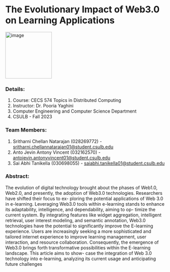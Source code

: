 # The Evolutionary Impact of Web3.0 on Learning Applications

<img width="145" alt="image" src="https://github.com/Cyber-Drive/Cyber_Resilient_Automotives/assets/144287581/77b16a2a-e833-42ba-a3a2-db9ab20f0bbf">

### Details: 
1. Course: CECS 574 Topics in Distributed Computing
2. Instructor: Dr. Pooria Yaghini  
3. Computer Engineering and Computer Science Department
4. CSULB - Fall 2023

### Team Members:
1. Sritharni Chellan Natarajan (028269772) - sritharni.chellannatarajan01@student.csulb.edu
2. Anto Jevin Antony Vincent (032162570) - antojevin.antonyvincent01@student.csulb.edu
3. Sai Abhi Tanikella (030698055) - saiabhi.tanikella01@student.csulb.edu

### Abstract:
The evolution of digital technology brought about the phases
of Web1.0, Web2.0, and presently, the adoption of Web3.0
technologies. Researchers have shifted their focus to ex-
ploring the potential applications of Web 3.0 in e-learning.
Leveraging Web3.0 tools within e-learning stands to enhance
its adaptability, intelligence, and dependability, aiming to op-
timize the current system. By integrating features like widget
aggregation, intelligent retrieval, user interest modeling, and
semantic annotation, Web3.0 technologies have the potential
to significantly improve the E-learning experience. Users
are increasingly seeking a more sophisticated and tailored
internet experience to improve learning management, user
interaction, and resource collaboration. Consequently, the
emergence of Web3.0 brings forth transformative possibilities
within the E-learning landscape. This article aims to show-
case the integration of Web 3.0 technology into e-learning,
analyzing its current usage and anticipating future challenges
